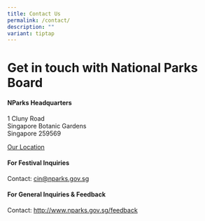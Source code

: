 ```yaml
---
title: Contact Us
permalink: /contact/
description: ""
variant: tiptap
---
```

<h1><strong>Get in touch with National Parks Board</strong></h1>
<h4>NParks Headquarters</h4>
<p>1 Cluny Road
<br>Singapore Botanic Gardens
<br>Singapore 259569</p>
<p><a href="https://goo.gl/maps/EFF9uEqtTwu6ZQ2B6" rel="noopener noreferrer nofollow" target="_blank">Our Location</a>
</p>
<h4>For Festival Inquiries</h4>
<p>Contact: <a href="mailto:cin@nparks.gov.sg" rel="noopener nofollow" target="_blank">cin@nparks.gov.sg</a>
</p>
<h4>For General Inquiries &amp; Feedback</h4>
<p>Contact: <a href="http://www.nparks.gov.sg/feedback" rel="noopener noreferrer nofollow" target="_blank">http://www.nparks.gov.sg/feedback</a>
</p>